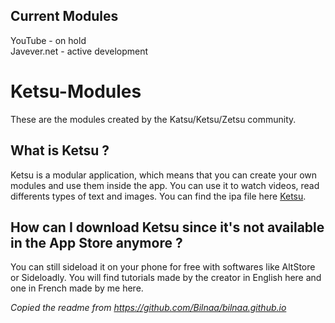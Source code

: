## Current Modules
YouTube - on hold <br />
Javever.net - active development


# Ketsu-Modules
These are the modules created by the Katsu/Ketsu/Zetsu community.

## What is Ketsu ?
Ketsu is a modular application, which means that you can create your own modules and use them inside the app. You can use it to watch videos, read differents types of text and images. You can find the ipa file here [Ketsu](https://ketsu.app/).

## How can I download Ketsu since it's not available in the App Store anymore ?
You can still sideload it on your phone for free with softwares like AltStore or Sideloadly. You will find tutorials made by the creator in English here and one in French made by me here.


_Copied the readme from https://github.com/Bilnaa/bilnaa.github.io_
